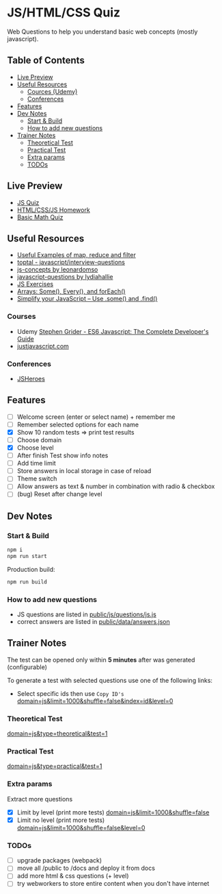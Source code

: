 # JS/HTML/CSS Quiz

Web Questions to help you understand basic web concepts (mostly javascript).

## Table of Contents

<!-- START doctoc generated TOC please keep comment here to allow auto update -->
<!-- DON'T EDIT THIS SECTION, INSTEAD RE-RUN doctoc TO UPDATE -->


- [Live Preview](#live-preview)
- [Useful Resources](#useful-resources)
  - [Cources (Udemy)](#cources-udemy)
  - [Conferences](#conferences)
- [Features](#features)
- [Dev Notes](#dev-notes)
  - [Start & Build](#start--build)
  - [How to add new questions](#how-to-add-new-questions)
- [Trainer Notes](#trainer-notes)
  - [Theoretical Test](#theoretical-test)
  - [Practical Test](#practical-test)
  - [Extra params](#extra-params)
  - [TODOs](#todos)

<!-- END doctoc generated TOC please keep comment here to allow auto update -->

## Live Preview

- [JS Quiz](https://nmatei.github.io/simple-quiz-app/public/?domain=js&level=5)
- [HTML/CSS/JS Homework](https://nmatei.github.io/simple-quiz-app/public/?domain=js-homework&level=10)
- [Basic Math Quiz](https://nmatei.github.io/simple-quiz-app/public/?domain=math&level=22)

## Useful Resources

- [Useful Examples of map, reduce and filter](https://link.medium.com/XezVbaWgNT)
- [toptal - javascript/interview-questions](https://www.toptal.com/javascript/interview-questions)
- [js-concepts by leonardomso](https://github.com/leonardomso/33-js-concepts#1-call-stack)
- [javascript-questions by lydiahallie](https://github.com/lydiahallie/javascript-questions/blob/master/README.md)
- [JS Exercises](https://ydkjs-exercises.com/)
- [Arrays: Some(), Every(), and forEach()](https://levelup.gitconnected.com/javascript-array-some-vs-every-vs-foreach-knowledge-scoops-81dfe43369c6)
- [Simplify your JavaScript – Use .some() and .find()](https://medium.com/poka-techblog/simplify-your-javascript-use-some-and-find-f9fb9826ddfd)

### Courses

- Udemy [Stephen Grider - ES6 Javascript: The Complete Developer's Guide](https://www.udemy.com/course/javascript-es6-tutorial/#overview)
- [justjavascript.com](https://justjavascript.com/)

### Conferences

- [JSHeroes](https://www.youtube.com/c/JSHeroes)

## Features

- [ ] Welcome screen (enter or select name) + remember me
- [ ] Remember selected options for each name
- [x] Show 10 random tests => print test results
- [ ] Choose domain
- [x] Choose level
- [ ] After finish Test show info notes
- [ ] Add time limit
- [ ] Store answers in local storage in case of reload
- [ ] Theme switch
- [ ] Allow answers as text & number in combination with radio & checkbox
- [ ] (bug) Reset after change level

## Dev Notes

### Start & Build

```sh
npm i
npm run start
```

Production build:

```sh
npm run build
```

### How to add new questions

- JS questions are listed in [public/js/questions/js.js](public/js/questions/js.js)
- correct answers are listed in [public/data/answers.json](public/data/answers.json)

## Trainer Notes

The test can be opened only within **5 minutes** after was generated (configurable)

To generate a test with selected questions use one of the following links:

- Select specific ids then use `Copy ID's` [domain=js&limit=1000&shuffle=false&index=id&level=0](https://nmatei.github.io/simple-quiz-app/public/?domain=js&limit=1000&shuffle=false&index=id&level=0)

### Theoretical Test

[domain=js&type=theoretical&test=1](https://nmatei.github.io/simple-quiz-app/public/?domain=js&type=theoretical&test=1)

### Practical Test

[domain=js&type=practical&test=1](https://nmatei.github.io/simple-quiz-app/public/?domain=js&type=practical&test=1)

### Extra params

Extract more questions

- [x] Limit by level (print more tests) [domain=js&limit=1000&shuffle=false](https://nmatei.github.io/simple-quiz-app/public/?domain=js&limit=100&shuffle=false)
- [x] Limit no level (print more tests) [domain=js&limit=1000&shuffle=false&level=0](https://nmatei.github.io/simple-quiz-app/public/?domain=js&limit=100&shuffle=false&level=0)

### TODOs

- [ ] upgrade packages (webpack)
- [ ] move all /public to /docs and deploy it from docs
- [ ] add more html & css questions (+ level)
- [ ] try webworkers to store entire content when you don't have internet
